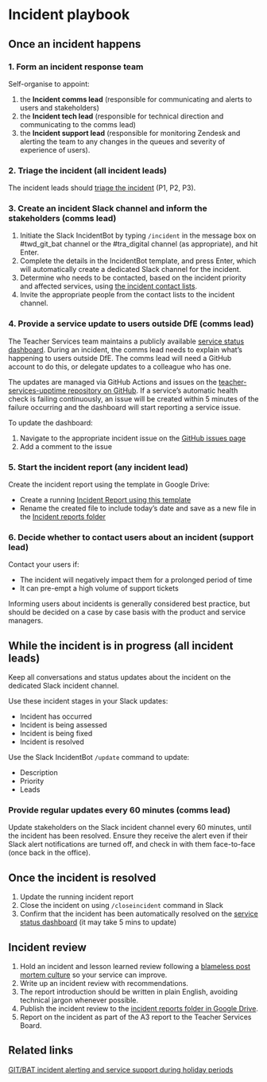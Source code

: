 # Incident playbook

## Once an incident happens

### 1. Form an incident response team

Self-organise to appoint:

1.  the **Incident comms lead**
    (responsible for communicating and alerts to users and stakeholders)
2.  the **Incident tech lead**
    (responsible for technical direction and communicating to the comms lead)
3. the **Incident support lead**
    (responsible for monitoring Zendesk and alerting the team to any changes in the queues and severity of experience of users).

### 2. Triage the incident (all incident leads)

The incident leads should [triage the incident](/operating-a-service/how-to-categorise-technical-incidents.html) (P1, P2, P3).

### 3. Create an incident Slack channel and inform the stakeholders (comms lead)

1. Initiate the Slack IncidentBot by typing `/incident` in the message box on #twd_git_bat channel or the #tra_digital channel (as appropriate), and hit Enter.
2. Complete the details in the IncidentBot template, and press Enter, which will automatically create a dedicated Slack channel for the incident.
3. Determine who needs to be contacted, based on the incident priority and affected services, using [the incident contact lists](https://docs.google.com/document/d/1E3sL-Om_NPHWHdYdLykVuiWux_6AmR5pn5KjIkQYHaI/edit#bookmark=id.djbosiwhbjjy).
4.  Invite the appropriate people from the contact lists to the incident channel.

### 4. Provide a service update to users outside DfE (comms lead)

The Teacher Services team maintains a publicly available [service status dashboard](https://teacher-services-status.education.gov.uk/). During an incident, the comms lead needs to explain what’s happening to users outside DfE. The comms lead will need a GitHub account to do this, or delegate updates to a colleague who has one.

The updates are managed via GitHub Actions and issues on the [teacher-services-upptime repository on GitHub](https://github.com/DFE-Digital/teacher-services-upptime). If a service’s automatic health check is failing continuously, an issue will be created within 5 minutes of the failure occurring and the dashboard will start reporting a service issue.

To update the dashboard:

1. Navigate to the appropriate incident issue on the [GitHub issues page](https://github.com/DFE-Digital/teacher-services-upptime/issues)
2. Add a comment to the issue

### 5. Start the incident report (any incident lead)

Create the incident report using the template in Google Drive:

- Create a running [Incident Report using this template](https://docs.google.com/document/d/1HwKCPafnluOIhIAWbSD91zxt7w3q4FGDIVKS3d_SDFA/edit?usp=sharing)
- Rename the created file to include today’s date and save as a new file in the [Incident reports folder](https://drive.google.com/drive/folders/12uWIF4beypUpEjejTRcKtV2PFadT5met)

### 6. Decide whether to contact users about an incident (support lead)

Contact your users if:

* The incident will negatively impact them for a prolonged period of time
* It can pre-empt a high volume of support tickets

Informing users about incidents is generally considered best practice, but should be decided on a case by case basis with the product and service managers.

## While the incident is in progress (all incident leads)

Keep all conversations and status updates about the incident on the dedicated Slack incident channel.

Use these incident stages in your Slack updates:

- Incident has occurred
- Incident is being assessed
- Incident is being fixed
- Incident is resolved

Use the Slack IncidentBot `/update` command to update:

- Description
- Priority
- Leads

### Provide regular updates every 60 minutes (comms lead)

Update stakeholders on the Slack incident channel every 60 minutes, until the incident has been resolved. Ensure they receive the alert even if their Slack alert notifications are turned off, and check in with them face-to-face (once back in the office).

## Once the incident is resolved

1. Update the running incident report
2. Close the incident on using `/closeincident` command in Slack
3. Confirm that the incident has been automatically resolved on the [service status dashboard](https://teacher-services-status.education.gov.uk/) (it may take 5 mins to update)

## Incident review

1. Hold an incident and lesson learned review following a [blameless post mortem culture](https://codeascraft.com/2012/05/22/blameless-postmortems/) so your service can improve.
  1. Write up an incident review with recommendations.
  2. The report introduction should be written in plain English, avoiding technical jargon whenever possible.
2. Publish the incident review to the [incident reports folder in Google Drive](https://drive.google.com/drive/folders/12uWIF4beypUpEjejTRcKtV2PFadT5met).
3. Report on the incident as part of the A3 report to the Teacher Services Board.

## Related links

[GIT/BAT incident alerting and service support during holiday periods](https://docs.google.com/document/d/1Jo6lgN1_V3iCLE-sc950pgZ6RE1YuqU6uP3m7Smw15U/edit)

